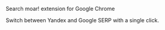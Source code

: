 Search moar! extension for Google Chrome

Switch between Yandex and Google SERP with a single click.